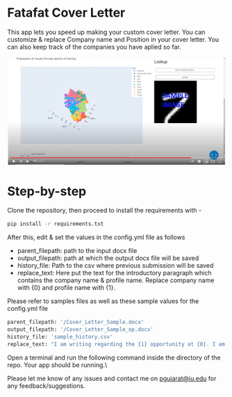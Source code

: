 # Fatafat Cover Letter
This app lets you speed up making your custom cover letter. You can customize & replace Company name and Position in your cover letter. You can also keep track of the companies you have aplied so far.

<div align="center">
  <a href="https://www.youtube.com/watch?v=Gcj6ArmyZog"><img src="https://github.com/pranavdg1997/visualize_dnn_app/blob/main/screenshot.JPG" alt="IMAGE ALT TEXT"></a>
</div>

# Step-by-step
Clone the repository, then proceed to install the requirements with - 
```sh
pip install -r requirements.txt
```
After this, edit & set the values in  the config.yml file as follows
- parent_filepath: path to the input docx file
- output_filepath: path at which the output docx file will be saved
- history_file: Path to the csv where previous submission will be saved
- replace_text: Here put the text for the introductory paragraph which contains the company name & profile name. Replace company name with {0} and profile name with {1}. 

Please refer to samples files as well as these sample values for the config.yml file
```sh
parent_filepath: '/Cover_Letter_Sample.docx'
output_filepath: '/Cover_Letter_Sample_op.docx'
history_file: 'sample_history.csv'
replace_text: "I am writing regarding the {1} opportunity at {0}. I am due for graduation in May 2021 with a Master's in Data science from XYZ University. As a candidate with over 2 years of experience in the field, as well as a skill-set coherent with the requirements, I believe myself to be a suitable candidate and submit my application for review."
```
Open a terminal and run the following command inside the directory of the repo. Your app should be running.\


Please let me know of any issues and contact me on pgujarat@iu.edu for any feedback/suggestions.

